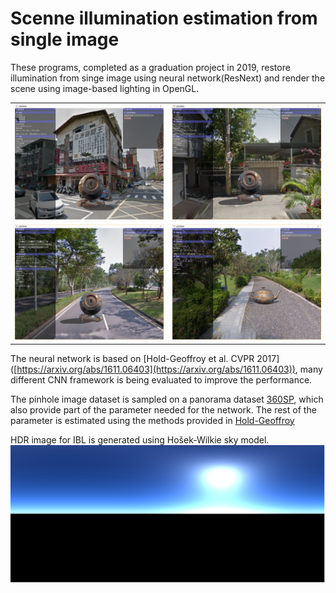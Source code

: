 # Scenne illumination estimation from single image
  These programs, completed as a graduation project in 2019, restore illumination from singe image using neural network(ResNext) and render the scene using image-based lighting in OpenGL.


|     |   |
|  ----  | ----  |
| ![image](https://github.com/CyxFTS/Scenne-illumination-estimation-from-single-image/blob/main/pic/2.png)  | ![image](https://github.com/CyxFTS/Scenne-illumination-estimation-from-single-image/blob/main/pic/3.png) |
| ![image](https://github.com/CyxFTS/Scenne-illumination-estimation-from-single-image/blob/main/pic/4.png)  | ![image](https://github.com/CyxFTS/Scenne-illumination-estimation-from-single-image/blob/main/pic/5.png) |

  The neural network is based on [Hold-Geoffroy et al. CVPR 2017] ([https://arxiv.org/abs/1611.06403](https://arxiv.org/abs/1611.06403)), many different CNN framework is being evaluated to improve the performance.

  The pinhole image dataset is sampled on a panorama dataset [360SP](https://cgv.cs.nthu.edu.tw/projects/360SP), which also provide part of the parameter needed for the network. The rest of the parameter is estimated using the methods provided in [Hold-Geoffroy](https://arxiv.org/abs/1611.06403)

  HDR image for IBL is generated using Hošek-Wilkie sky model.
  ![image](https://github.com/CyxFTS/Scenne-illumination-estimation-from-single-image/blob/main/pic/1.png)


